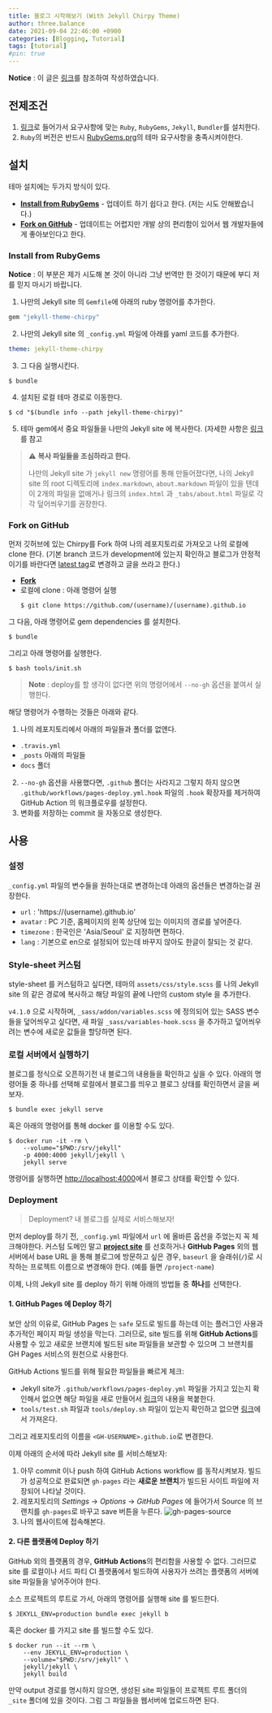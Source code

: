 ```yaml
---
title: 블로그 시작해보기 (With Jekyll Chirpy Theme)
author: three.balance
date: 2021-09-04 22:46:00 +0900
categories: [Blogging, Tutorial]
tags: [tutorial]
#pin: true
---
```


<b>Notice</b> : 이 글은 [링크](https://chirpy.cotes.info/posts/getting-started/)를 참조하여 작성하였습니다.

## 전제조건
1. [링크](https://jekyllrb.com/docs/installation/)로 들어가서 요구사항에 맞는 `Ruby`, `RubyGems`, `Jekyll`, `Bundler`를 설치한다.
2. `Ruby`의 버전은 반드시 [RubyGems.prg](https://rubygems.org/gems/jekyll-theme-chirpy)의 테마 요구사항을 충족시켜야한다.

## 설치
테마 설치에는 두가지 방식이 있다.
- **[Install from RubyGems](#install-from-rubygems)** - 업데이트 하기 쉽다고 한다. (저는 시도 안해봤습니다.)
- **[Fork on GitHub](#fork-on-github)** - 업데이트는 어렵지만 개발 상의 편리함이 있어서 웹 개발자들에게 좋아보인다고 한다.

### Install from RubyGems
<b>Notice</b> : 이 부분은 제가 시도해 본 것이 아니라 그냥 번역만 한 것이기 때문에 부디 저를 믿지 마시기 바랍니다.

1. 나만의 Jekyll site 의 `Gemfile`에 아래의 ruby 명령어를 추가한다.
```ruby
gem "jekyll-theme-chirpy"
```

2. 나만의 Jekyll site 의 `_config.yml` 파일에 아래를 yaml 코드를 추가한다.
```yaml
theme: jekyll-theme-chirpy
```

3. 그 다음 실행시킨다.
```console
$ bundle
```

4. 설치된 로컬 테마 경로로 이동한다.
```console
$ cd "$(bundle info --path jekyll-theme-chirpy)"
```

5. 테마 gem에서 중요 파일들을 나만의 Jekyll site 에 복사한다. (자세한 사항은 [링크](https://github.com/cotes2020/chirpy-starter)를 참고


> ⚠️ **복사 파일들을 조심하라고 한다.**
>
> 나만의 Jekyll site 가 `jekyll new` 명령어를 통해 만들어졌다면, 나의 Jekyll site 의 root 디렉토리에 `index.markdown`, `about.markdown` 파일이 있을 텐데 이 2개의 파일을 없애거나 링크의 `index.html` 과 `_tabs/about.html` 파일로 각각 덮어씌우기를 권장한다.


### Fork on GitHub
먼저 깃허브에 있는 Chirpy를 Fork 하여 나의 레포지토리로 가져오고 나의 로컬에 clone 한다. (기본 branch 코드가 development에 있는지 확인하고 블로그가 안정적이기를 바란다면 [latest tag](https://github.com/cotes2020/jekyll-theme-chirpy/tags)로 변경하고 글을 쓰라고 한다.)
* **[Fork](https://github.com/cotes2020/jekyll-theme-chirpy/fork)**
* 로컬에 clone : 아래 명령어 실행
  ```console
  $ git clone https://github.com/(username)/(username).github.io
  ```

그 다음, 아래 명령어로 gem dependencies 를 설치한다.
```console
$ bundle
```
그리고 아래 명령어를 실행한다.
```console
$ bash tools/init.sh
```
> **Note** : deploy를 할 생각이 없다면 위의 명령어에서 `--no-gh` 옵션을 붙여서 실행한다.

해당 명령어가 수행하는 것들은 아래와 같다.
1. 나의 레포지토리에서 아래의 파일들과 폴더를 없앤다.
  * `.travis.yml`
  * `_posts` 아래의 파일들
  * `docs` 폴더
2. `--no-gh` 옵션을 사용했다면, `.github` 폴더는 사라지고 그렇지 하지 않으면 `.github/workflows/pages-deploy.yml.hook` 파일의 `.hook` 확장자를 제거하여 GitHub Action 의 워크플로우를 설정한다.
3. 변화를 저장하는 commit 을 자동으로 생성한다.

## 사용

### 설정
`_config.yml` 파일의 변수들을 원하는대로 변경하는데 아래의 옵션들은 변경하는걸 권장한다.
* `url` : 'https://(username).github.io'
* `avatar` : PC 기준, 홈페이지의 왼쪽 상단에 있는 이미지의 경로를 넣어준다.
* `timezone` : 한국인은 'Asia/Seoul' 로 지정하면 편하다.
* `lang` : 기본으로 en으로 설정되어 있는데 바꾸지 않아도 한글이 잘되는 것 같다.

### Style-sheet 커스텀
style-sheet 를 커스텀하고 싶다면, 테마의 `assets/css/style.scss` 를 나의 Jekyll site 의 같은 경로에 복사하고 해당 파일의 끝에 나만의 custom style 을 추가한다.

`v4.1.0` 으로 시작하며, `_sass/addon/variables.scss` 에 정의되어 있는 SASS 변수들을 덮어씌우고 싶다면, 새 파일 `_sass/variables-hook.scss` 을 추가하고 덮어씌우려는 변수에 새로운 값들을 할당하면 된다.

### 로컬 서버에서 실행하기
블로그를 정식으로 오픈하기전 내 블로그의 내용들을 확인하고 싶을 수 있다. 아래의 명령어들 중 하나를 선택해 로컬에서 블로그를 띄우고 블로그 상태를 확인하면서 글을 써보자.
```console
$ bundle exec jekyll serve
```
혹은 아래의 명령어를 통해 docker 를 이용할 수도 있다.
```console
$ docker run -it -rm \
    --volume="$PWD:/srv/jekyll"
    -p 4000:4000 jekyll/jekyll \
    jekyll serve
```
명령어를 실행하면 [http://localhost:4000](http://localhost:4000)에서 블로그 상태를 확인할 수 있다.

### Deployment
> Deployment? 내 블로그를 실제로 서비스해보자!

먼저 deploy를 하기 전, `_config.yml` 파일에서 `url` 에 올바른 옵션을 주었는지 꼭 체크해야한다. 커스텀 도메인 말고 **[project site](https://docs.github.com/en/pages/getting-started-with-github-pages/about-github-pages#types-of-github-pages-sites)** 를 선호하거나 **GitHub Pages** 외의 웹 서버에서 base URL 을 통해 블로그에 방문하고 싶은 경우, `baseurl` 을 슬래쉬(`/`)로 시작하는 프로젝트 이름으로 변경해야 한다. (예를 들면 `/project-name`)

이제, 나의 Jekyll site 를 deploy 하기 위해 아래의 방법들 중 **하나**를 선택한다.

#### 1. GitHub Pages 에 Deploy 하기

보안 상의 이유로, GitHub Pages 는 `safe` 모드로 빌드를 하는데 이는 플러그인 사용과 추가적인 페이지 파일 생성을 막는다. 그러므로, site 빌드를 위해 **GitHub Actions**를 사용할 수 있고 새로운 브랜치에 빌드된 site 파일들을 보관할 수 있으며 그 브랜치를 GH Pages 서비스의 원천으로 사용한다.

GitHub Actions 빌드를 위해 필요한 파일들을 빠르게 체크:
* Jekyll site가 `.github/workflows/pages-deploy.yml` 파일을 가지고 있는지 확인해서 없으면 해당 파일을 새로 만들어서 [링크](https://github.com/cotes2020/jekyll-theme-chirpy/blob/master/.github/workflows/pages-deploy.yml.hook)의 내용을 복붙한다.
* `tools/test.sh` 파일과 `tools/deploy.sh` 파일이 있는지 확인하고 없으면 [링크](https://github.com/cotes2020/jekyll-theme-chirpy/tree/master/tools)에서 가져온다.

그리고 레포지토리의 이름을 `<GH-USERNAME>.github.io`로 변경한다.

이제 아래의 순서에 따라 Jekyll site 를 서비스해보자:
1. 아무 commit 이나 push 하여 GitHub Actions workflow 를 동작시켜보자. 빌드가 성공적으로 완료되면 `gh-pages` 라는 **새로운 브랜치**가 빌드된 사이트 파일에 저장되어 나타날 것이다.
2. 레포지토리의 _Settings_ → _Options_ → _GitHub Pages_ 에 들어가서 Source 의 브랜치를 `gh-pages`로 바꾸고 save 버튼을 누른다.
![gh-pages-source](https://camo.githubusercontent.com/d15855ed187b5dffcf2408679f0abdfafb535ad17380d9b7a92e58b34329210e/68747470733a2f2f63646e2e6a7364656c6976722e6e65742f67682f636f746573323032302f6368697270792d696d616765732f706f7374732f32303139303830392f67682d70616765732d736f75726365732e706e67)
3. 나의 웹사이트에 접속해본다.

#### 2. 다른 플랫폼에 Deploy 하기
GitHub 외의 플랫폼의 경우, **GitHub Actions**의 편리함을 사용할 수 없다. 그러므로 site 를 로컬이나 서드 파티 CI 플랫폼에서 빌드하여 사용자가 쓰려는 플랫폼의 서버에 site 파일들을 넣어주어야 한다.

소스 프로젝트의 루트로 가서, 아래의 명령어를 실행해 site 를 빌드한다.
```console
$ JEKYLL_ENV=production bundle exec jekyll b
```
혹은 docker 를 가지고 site 를 빌드할 수도 있다.
```console
$ docker run --it --rm \
    --env JEKYLL_ENV=production \
    --volume="$PWD:/srv/jekyll" \
    jekyll/jekyll \
    jekyll build
```
만약 output 경로를 명시하지 않으면, 생성된 site 파일들이 프로젝트 루트 폴더의 `_site` 폴더에 있을 것이다. 그럼 그 파일들을 웹서버에 업로드하면 된다.
